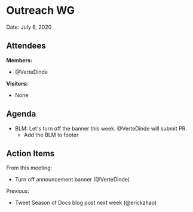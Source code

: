 # Outreach WG

Date: July 6, 2020

## Attendees
**Members:**
* @VerteDinde

**Visitors:**
* None


## Agenda
* BLM: Let's turn off the banner this week. @VerteDinde will submit PR.
    * Add the BLM to footer

## Action Items
From this meeting:
* Turn off announcement banner (@VerteDinde)

Previous:
* Tweet Season of Docs blog post next week (@erickzhao)
